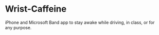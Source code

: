 # Wrist-Caffeine
iPhone and Microsoft Band app to stay awake while driving, in class, or for any purpose.
